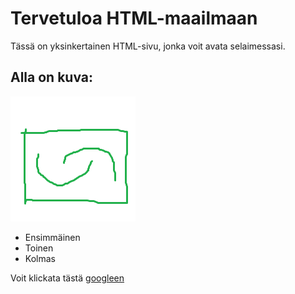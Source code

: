 # Tervetuloa HTML-maailmaan

Tässä on yksinkertainen HTML-sivu, jonka voit avata selaimessasi.

## Alla on kuva:
![kuva](kuva.png)

- Ensimmäinen
- Toinen
- Kolmas

Voit klickata tästä [googleen](https://www.google.com) 